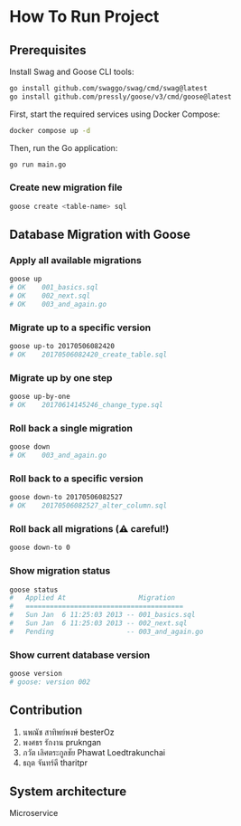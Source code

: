 # How To Run Project

## Prerequisites
Install Swag and Goose CLI tools:
```bash
go install github.com/swaggo/swag/cmd/swag@latest
go install github.com/pressly/goose/v3/cmd/goose@latest
```

First, start the required services using Docker Compose:
```bash
docker compose up -d
```

Then, run the Go application:
```bash
go run main.go
```

### Create new migration file

```bash
goose create <table-name> sql
```

## Database Migration with Goose

### Apply all available migrations

```bash
goose up
# OK    001_basics.sql
# OK    002_next.sql
# OK    003_and_again.go
```

### Migrate up to a specific version

```bash
goose up-to 20170506082420
# OK    20170506082420_create_table.sql
```

### Migrate up by one step

```bash
goose up-by-one
# OK    20170614145246_change_type.sql
```

### Roll back a single migration

```bash
goose down
# OK    003_and_again.go
```

### Roll back to a specific version

```bash
goose down-to 20170506082527
# OK    20170506082527_alter_column.sql
```

### Roll back all migrations (⚠️ careful!)

```bash
goose down-to 0
```

### Show migration status

```bash
goose status
#   Applied At                  Migration
#   =======================================
#   Sun Jan  6 11:25:03 2013 -- 001_basics.sql
#   Sun Jan  6 11:25:03 2013 -- 002_next.sql
#   Pending                  -- 003_and_again.go
```

### Show current database version

```bash
goose version
# goose: version 002
```

## Contribution
  1. นพณัช สาทิพย์พงษ์ besterOz
  2. พงศธร รักงาน prukngan
  3. ภวัต เลิศตระกูลชัย Phawat Loedtrakunchai
  4. ธฤต จันทร์ดี tharitpr

## System architecture
  Microservice





